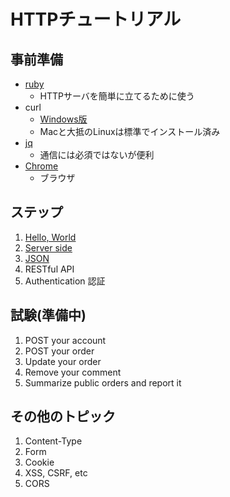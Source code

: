 # HTTPチュートリアル

## 事前準備

- [ruby](https://www.ruby-lang.org/ja/downloads/)
    - HTTPサーバを簡単に立てるために使う
- curl
    - [Windows版](https://curl.haxx.se/)
    - Macと大抵のLinuxは標準でインストール済み
- [jq](https://stedolan.github.io/jq/)
    - 通信には必須ではないが便利
- [Chrome](https://www.google.com/intl/ja/chrome/)
    - ブラウザ

## ステップ

1. [Hello, World](./01_hello_world/)
1. [Server side](./02_server_side/)
1. [JSON](./03_json/)
1. RESTful API
1. Authentication 認証

## 試験(準備中)

1. POST your account
1. POST your order
1. Update your order
1. Remove your comment
1. Summarize public orders and report it

## その他のトピック

1. Content-Type
1. Form
1. Cookie
1. XSS, CSRF, etc
1. CORS
